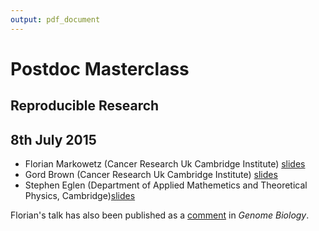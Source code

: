 ```yaml
---
output: pdf_document
---
```

# Postdoc Masterclass 

## Reproducible Research 
## 8th July 2015

* Florian Markowetz (Cancer Research Uk Cambridge Institute) [slides](florian/FlorianTalk.pptx)
* Gord Brown (Cancer Research Uk Cambridge Institute) [slides](http://htmlpreview.github.io/?https://raw.githubusercontent.com/bioinformatics-core-shared-training/rep-research-masterclass/blob/gh-pages/gord/tools_for_reproducibility.html)
* Stephen Eglen (Department of Applied Mathemetics and Theoretical
Physics, Cambridge)[slides](http://htmlpreview.github.io/?https://raw.githubusercontent.com/bioinformatics-core-shared-training/rep-research-masterclass/blob/gh-pages/stephen/neurocase1.html)

Florian's talk has also been published as a
[comment](http://dx.doi.org/10.1186/s13059-015-0850-7) in *Genome Biology*.
